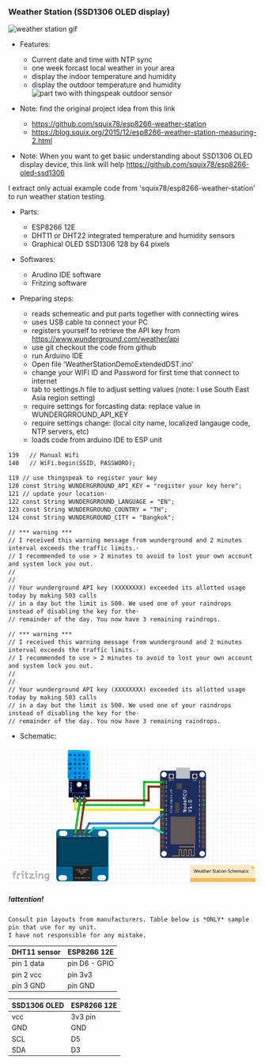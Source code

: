 ### Weather Station (SSD1306 OLED display) ###

![weather station gif](https://github.com/boonchu/ESPXX_weather_station/blob/master/Weather%20Station.gif)

* Features:
	- Current date and time with NTP sync
	- one week forcast local weather in your area
	- display the indoor temperature and humidity
	- display the outdoor temperature and humidity ![part two with thingspeak outdoor sensor](https://github.com/boonchu/ESPXX_weather_logger)

* Note: find the original project idea from this link
	- https://github.com/squix78/esp8266-weather-station
	- https://blog.squix.org/2015/12/esp8266-weather-station-measuring-2.html

* Note: When you want to get basic understanding about SSD1306 OLED display device, this link will help https://github.com/squix78/esp8266-oled-ssd1306

I extract only actual example code from 'squix78/esp8266-weather-station' to run weather station testing.

* Parts:
	- ESP8266 12E
	- DHT11 or DHT22 integrated temperature and humidity sensors
	- Graphical OLED SSD1306 128 by 64 pixels

* Softwares:
	- Arudino IDE software
	- Fritzing software

* Preparing steps:
	- reads schemeatic and put parts together with connecting wires
	- uses USB cable to connect your PC
	- registers yourself to retrieve the API key from https://www.wunderground.com/weather/api
	- use git checkout the code from github
	- run Arduino IDE
	- Open file 'WeatherStationDemoExtendedDST.ino'
	- change your WIFI ID and Password for first time that connect to internet 
	- tab to settings.h file to adjust setting values (note: I use South East Asia region setting)
	- require settings for forcasting data: replace value in WUNDERGRROUND_API_KEY
	- require settings change: (local city name, localized langauge code, NTP servers, etc)
	- loads code from arduino IDE to ESP unit
```
139   // Manual Wifi
140   // WiFi.begin(SSID, PASSWORD);
```
```
119 // use thingspeak to register your key
120 const String WUNDERGRROUND_API_KEY = "register your key here";
121 // update your location⋅
122 const String WUNDERGRROUND_LANGUAGE = "EN";
123 const String WUNDERGROUND_COUNTRY = "TH";
124 const String WUNDERGROUND_CITY = "Bangkok";
```
```
// *** warning ***
// I received this warning message from wunderground and 2 minutes interval exceeds the traffic limits.⋅
// I recommended to use > 2 minutes to avoid to lost your own account and system lock you out.
//
//
// Your wunderground API key (XXXXXXXX) exceeded its allotted usage today by making 503 calls
// in a day but the limit is 500. We used one of your raindrops instead of disabling the key for the⋅
// remainder of the day. You now have 3 remaining raindrops.
```
```
// *** warning ***
// I received this warning message from wunderground and 2 minutes interval exceeds the traffic limits.⋅
// I recommended to use > 2 minutes to avoid to lost your own account and system lock you out.
//
//
// Your wunderground API key (XXXXXXXX) exceeded its allotted usage today by making 503 calls
// in a day but the limit is 500. We used one of your raindrops instead of disabling the key for the⋅
// remainder of the day. You now have 3 remaining raindrops.
```

* Schematic:

![alt text](https://github.com/boonchu/ESPXX_weather_station/blob/master/Weather%20Station%20Schematic.png)

##### !attention! #####
```
Consult pin layouts from manufacturers. Table below is *ONLY* sample pin that use for my unit.
I have not responsible for any mistake.
```

DHT11 sensor  | ESP8266 12E
------------- | -------------
pin 1 data | pin D6 - GPIO
pin 2 vcc  | pin 3v3
pin 3 GND  | pin GND

SSD1306 OLED | ESP8266 12E
------------- | -------------
vcc | 3v3 pin
GND | GND
SCL | D5
SDA | D3
